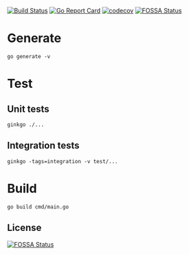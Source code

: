 [![Build Status](https://github.com/ezh/wireguard-grpc/actions/workflows/go.yml/badge.svg)](https://github.com/ezh/wireguard-grpc/actions?query=workflow%3Ago)
[![Go Report Card](https://goreportcard.com/badge/github.com/ezh/wireguard-grpc)](https://goreportcard.com/report/github.com/ezh/wireguard-grpc)
[![codecov](https://codecov.io/gh/ezh/wireguard-grpc/branch/main/graph/badge.svg)](https://codecov.io/gh/ezh/wireguard-grpc)
[![FOSSA Status](https://app.fossa.com/api/projects/git%2Bgithub.com%2Fezh%2Fwireguard-grpc.svg?type=shield)](https://app.fossa.com/projects/git%2Bgithub.com%2Fezh%2Fwireguard-grpc?ref=badge_shield)

# Generate

`go generate -v`

# Test

## Unit tests

`ginkgo ./...`

## Integration tests

`ginkgo -tags=integration -v test/...`

# Build

`go build cmd/main.go`

## License
[![FOSSA Status](https://app.fossa.com/api/projects/git%2Bgithub.com%2Fezh%2Fwireguard-grpc.svg?type=large)](https://app.fossa.com/projects/git%2Bgithub.com%2Fezh%2Fwireguard-grpc?ref=badge_large)
